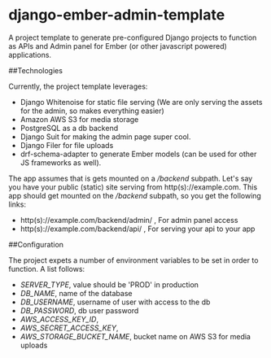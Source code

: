 # django-ember-admin-template
A project template to generate pre-configured Django projects to function as APIs and Admin panel for Ember (or other javascript powered) applications.

##Technologies

Currently, the project template leverages:

- Django Whitenoise for static file serving (We are only serving the assets for the admin, so makes everything easier)
- Amazon AWS S3 for media storage
- PostgreSQL as a db backend
- Django Suit for making the admin page super cool.
- Django Filer for file uploads
- drf-schema-adapter to generate Ember models (can be used for other JS frameworks as well).

The app assumes that is gets mounted on a */backend* subpath. Let's say you have your public (static) site serving from http(s)://example.com.
This app should get mounted on the */backend* subpath, so you get the following links:

- http(s)://example.com/backend/admin/ , For admin panel access
- http(s)://example.com/backend/api/ , For serving your api to your app

##Configuration

The project expets a number of environment variables to be set in order to function. A list follows:

- *SERVER_TYPE*, value should be 'PROD' in production
- *DB_NAME*, name of the database
- *DB_USERNAME*, username of user with access to the db
- *DB_PASSWORD*, db user password
- *AWS_ACCESS_KEY_ID*,
- *AWS_SECRET_ACCESS_KEY*,
- *AWS_STORAGE_BUCKET_NAME*, bucket name on AWS S3 for media uploads